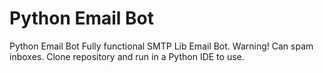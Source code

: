 # Python Email Bot
Python Email Bot
Fully functional SMTP Lib Email Bot.
Warning! Can spam inboxes.
Clone repository and run in a Python IDE to use.
